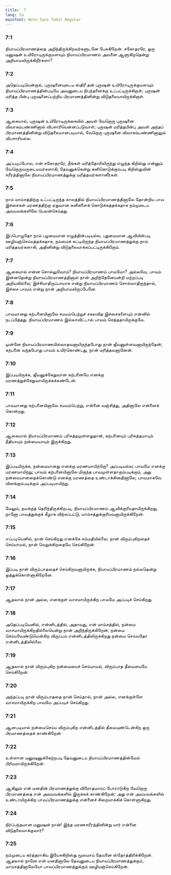 ```yaml
---
title:  7
lang: ta
mainfont: Noto Sans Tamil Regular
---
```


###  7:1

நியாயப்பிரமாணத்தை அறிந்திருக்கிறவர்களுடனே பேசுகிறேன். சகோதரரே, ஒரு மனுஷன் உயிரோடிருக்குமளவும் நியாயப்பிரமாணம் அவனை ஆளுகிறதென்று அறியாமலிருக்கிறீர்களா?

###  7:2

அதெப்படியென்றால், புருஷனையுடைய ஸ்திரீ தன் புருஷன் உயிரோடிருக்குமளவும் நியாயப்பிரமாணத்தின்படியே அவனுடைய நிபந்தனைக்கு உட்பட்டிருக்கிறாள்; புருஷன் மரித்த பின்பு புருஷனைப்பற்றிய பிரமாணத்தினின்று விடுதலையாயிருக்கிறாள்.

###  7:3

ஆகையால், புருஷன் உயிரோடிருக்கையில் அவள் வேறொரு புருஷனை விவாகம்பண்ணினால் விபசாரியென்னப்படுவாள்; புருஷன் மரித்தபின்பு அவள் அந்தப் பிரமாணத்தினின்று விடுதலையானபடியால், வேறொரு புருஷனை விவாகம்பண்ணினாலும் விபசாரியல்ல.

###  7:4

அப்படிப்போல, என் சகோதரரே, நீங்கள் மரித்தோரிலிருந்து எழுந்த கிறிஸ்து என்னும் வேறொருவருடையவர்களாகி, தேவனுக்கென்று கனிகொடுக்கும்படி கிறிஸ்துவின் சரீரத்தினாலே நியாயப்பிரமாணத்துக்கு மரித்தவர்களானீர்கள்.

###  7:5

நாம் மாம்சத்திற்கு உட்பட்டிருந்த காலத்தில் நியாயப்பிரமாணத்தினாலே தோன்றிய பாவ இச்சைகள் மரணத்திற்கு ஏதுவான கனிகளைக் கொடுக்கத்தக்கதாக நம்முடைய அவயவங்களிலே பெலன்செய்தது.

###  7:6

இப்பொழுதோ நாம் பழமையான எழுத்தின்படியல்ல, புதுமையான ஆவியின்படி ஊழியஞ்செய்யத்தக்கதாக, நம்மைக் கட்டியிருந்த நியாயப்பிரமாணத்துக்கு நாம் மரித்தவர்களாகி, அதினின்று விடுதலையாக்கப்பட்டிருக்கிறோம்.

###  7:7

ஆகையால் என்ன சொல்லுவோம்? நியாயப்பிரமாணம் பாவமோ? அல்லவே, பாவம் இன்னதென்று நியாயப்பிரமாணத்தினால் நான் அறிந்தேனேயன்றி மற்றப்படி அறியவில்லை; இச்சியாதிருப்பாயாக என்று நியாயப்பிரமாணம் சொல்லாதிருந்தால், இச்சை பாவம் என்று நான் அறியாமலிருப்பேனே.

###  7:8

பாவமானது கற்பனையினாலே சமயம்பெற்றுச் சகலவித இச்சைகளையும் என்னில் நடப்பித்தது. நியாயப்பிரமாணம் இல்லாவிட்டால் பாவம் செத்ததாயிருக்குமே.

###  7:9

முன்னே நியாயப்பிரமாணமில்லாதவனாயிருந்தபோது நான் ஜீவனுள்ளவனாயிருந்தேன்; கற்பனை வந்தபோது பாவம் உயிர்கொண்டது, நான் மரித்தவனானேன்.

###  7:10

இப்படியிருக்க, ஜீவனுக்கேதுவான கற்பனையே எனக்கு மரணத்துக்கேதுவாயிருக்கக்கண்டேன்.

###  7:11

பாவமானது கற்பனையினாலே சமயம்பெற்று, என்னை வஞ்சித்து, அதினாலே என்னைக் கொன்றது.

###  7:12

ஆகையால் நியாயப்பிரமாணம் பரிசுத்தமுள்ளதுதான், கற்பனையும் பரிசுத்தமாயும் நீதியாயும் நன்மையாயும் இருக்கிறது.

###  7:13

இப்படியிருக்க, நன்மையானது எனக்கு மரணமாயிற்றோ? அப்படியல்ல; பாவமே எனக்கு மரணமாயிற்று; பாவம் கற்பனையினாலே மிகுந்த பாவமுள்ளதாகும்படிக்கும், அது நன்மையானதைக்கொண்டு எனக்கு மரணத்தை உண்டாக்கினதினாலே, பாவமாகவே விளங்கும்படிக்கும் அப்படியாயிற்று.

###  7:14

மேலும், நமக்குத் தெரிந்திருக்கிறபடி, நியாயப்பிரமாணம் ஆவிக்குரியதாயிருக்கிறது, நானோ பாவத்துக்குக் கீழாக விற்கப்பட்டு, மாம்சத்துக்குரியவனாயிருக்கிறேன்.

###  7:15

எப்படியெனில், நான் செய்கிறது எனக்கே சம்மதியில்லை; நான் விரும்புகிறதைச் செய்யாமல், நான் வெறுக்கிறதையே செய்கிறேன்.

###  7:16

இப்படி நான் விரும்பாததைச் செய்கிறவனாயிருக்க, நியாயப்பிரமாணம் நல்லதென்று ஒத்துக்கொள்ளுகிறேனே.

###  7:17

ஆதலால் நான் அல்ல, எனக்குள் வாசமாயிருக்கிற பாவமே அப்படிச் செய்கிறது.

###  7:18

அதெப்படியெனில், என்னிடத்தில், அதாவது, என் மாம்சத்தில், நன்மை வாசமாயிருக்கிறதில்லையென்று நான் அறிந்திருக்கிறேன்; நன்மை செய்யவேண்டுமென்கிற விருப்பம் என்னிடத்திலிருக்கிறது நன்மை செய்வதோ என்னிடத்திலில்லை.

###  7:19

ஆதலால் நான் விரும்புகிற நன்மையைச் செய்யாமல், விரும்பாத தீமையையே செய்கிறேன்.

###  7:20

அந்தப்படி நான் விரும்பாததை நான் செய்தால், நான் அல்ல, எனக்குள்ளே வாசமாயிருக்கிற பாவமே அப்படிச் செய்கிறது.

###  7:21

ஆனபடியால் நன்மைசெய்ய விரும்புகிற என்னிடத்தில் தீமையுண்டென்கிற ஒரு பிரமாணத்தைக் காண்கிறேன்.

###  7:22

உள்ளான மனுஷனுக்கேற்றபடி தேவனுடைய நியாயப்பிரமாணத்தின்மேல் பிரியமாயிருக்கிறேன்.

###  7:23

ஆகிலும் என் மனதின் பிரமாணத்துக்கு விரோதமாய்ப் போராடுகிற வேறொரு பிரமாணத்தை என் அவயவங்களில் இருக்கக் காண்கிறேன்; அது என் அவயவங்களில் உண்டாயிருக்கிற பாவப்பிரமாணத்துக்கு என்னைச் சிறையாக்கிக் கொள்ளுகிறது.

###  7:24

நிர்ப்பந்தமான மனுஷன் நான்! இந்த மரணசரீரத்தினின்று யார் என்னை விடுதலையாக்குவார்?

###  7:25

நம்முடைய கர்த்தராகிய இயேசுகிறிஸ்து மூலமாய் தேவனை ஸ்தோத்திரிக்கிறேன். ஆதலால் நானே என் மனதினாலே தேவனுடைய நியாயப்பிரமாணத்துக்கும், மாம்சத்தினாலேயோ பாவப்பிரமாணத்துக்கும் ஊழியஞ்செய்கிறேன்.

